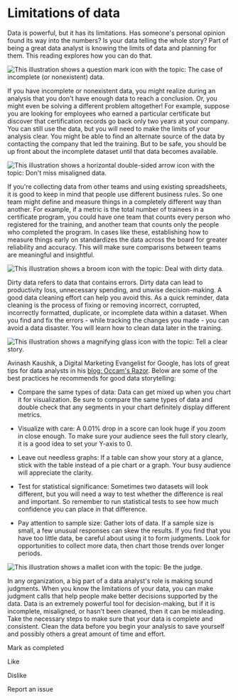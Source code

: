 Limitations of data
===================

Data is powerful, but it has its limitations. Has someone's personal opinion found its way into the numbers? Is your data telling the whole story? Part of being a great data analyst is knowing the limits of data and planning for them. This reading explores how you can do that.

![This illustration shows a question mark icon with the topic: The case of incomplete (or nonexistent) data.](https://d3c33hcgiwev3.cloudfront.net/imageAssetProxy.v1/ohFIriarTOeRSK4mq2znSw_6de4842ad15d44d29a5ab26b4fcb8575_Screen-Shot-2020-12-10-at-9.56.57-AM.png?expiry=1641859200000&hmac=1h5WqFyn9i-Hv0FDmr_UDjxB1gFUdWFGj-zrm-N13vA)

If you have incomplete or nonexistent data, you might realize during an analysis that you don't have enough data to reach a conclusion. Or, you might even be solving a different problem altogether! For example, suppose you are looking for employees who earned a particular certificate but discover that certification records go back only two years at your company. You can still use the data, but you will need to make the limits of your analysis clear. You might be able to find an alternate source of the data by contacting the company that led the training. But to be safe, you should be up front about the incomplete dataset until that data becomes available.

![This illustration shows a horizontal double-sided arrow icon with the topic: Don't miss misaligned data.](https://d3c33hcgiwev3.cloudfront.net/imageAssetProxy.v1/cCe9fD09SsGnvXw9PQrBhw_a5c8ac8d835f46ee895656bb358e40eb_Screen-Shot-2020-12-10-at-10.04.48-AM.png?expiry=1641859200000&hmac=_qf_7BHtDD2-d9PKGq92O5iswR1PqeE7TvJhQbnoI6A)

If you're collecting data from other teams and using existing spreadsheets, it is good to keep in mind that people use different business rules. So one team might define and measure things in a completely different way than another. For example, if a metric is the total number of trainees in a certificate program, you could have one team that counts every person who registered for the training, and another team that counts only the people who completed the program. In cases like these, establishing how to measure things early on standardizes the data across the board for greater reliability and accuracy. This will make sure comparisons between teams are meaningful and insightful.

![This illustration shows a broom icon with the topic: Deal with dirty data.](https://d3c33hcgiwev3.cloudfront.net/imageAssetProxy.v1/AMJJ0eJzRIOCSdHic9SDUw_5de6d3376ccb4a5fb236ee3986b1626a_Screen-Shot-2020-12-10-at-10.05.04-AM.png?expiry=1641859200000&hmac=Sx7CdIJmQP2XgESnbkeocSuKjLu72uN6M-lq2wT8UT8)

Dirty data refers to data that contains errors. Dirty data can lead to productivity loss, unnecessary spending, and unwise decision-making. A good data cleaning effort can help you avoid this. As a quick reminder, data cleaning is the process of fixing or removing incorrect, corrupted, incorrectly formatted, duplicate, or incomplete data within a dataset. When you find and fix the errors - while tracking the changes you made - you can avoid a data disaster. You will learn how to clean data later in the training.

![This illustration shows a magnifying glass icon with the topic: Tell a clear story.](https://d3c33hcgiwev3.cloudfront.net/imageAssetProxy.v1/H8EE2XrRQ4WBBNl60bOFAw_1ad768a1c3b6454ab73a5b4f4eb0e315_Screen-Shot-2020-12-10-at-10.05.19-AM.png?expiry=1641859200000&hmac=IrGk-SnuI_NzE5rc_a-ji7cDHg9CLWSlvZHbCipomrU)

Avinash Kaushik, a Digital Marketing Evangelist for Google, has lots of great tips for data analysts in his [blog: Occam's Razor](http://www.kaushik.net/). Below are some of the best practices he recommends for good data storytelling: 

-   Compare the same types of data: Data can get mixed up when you chart it for visualization. Be sure to compare the same types of data and double check that any segments in your chart definitely display different metrics. 

-   Visualize with care: A 0.01% drop in a score can look huge if you zoom in close enough. To make sure your audience sees the full story clearly, it is a good idea to set your Y-axis to 0.

-   Leave out needless graphs: If a table can show your story at a glance, stick with the table instead of a pie chart or a graph. Your busy audience will appreciate the clarity.

-   Test for statistical significance: Sometimes two datasets will look different, but you will need a way to test whether the difference is real and important. So remember to run statistical tests to see how much confidence you can place in that difference.

-   Pay attention to sample size: Gather lots of data. If a sample size is small, a few unusual responses can skew the results. If you find that you have too little data, be careful about using it to form judgments. Look for opportunities to collect more data, then chart those trends over longer periods.

![This illustration shows a mallet icon with the topic: Be the judge.](https://d3c33hcgiwev3.cloudfront.net/imageAssetProxy.v1/_695L7lPStSveS-5T7rUvQ_18d6d31218be4223a666fe2b1e5dea35_Screen-Shot-2020-12-10-at-10.05.29-AM.png?expiry=1641859200000&hmac=JudDUIXRgxxQhDIQLTmO9BilxCgSbtdbONyi4wqeVz0)

In any organization, a big part of a data analyst's role is making sound judgments. When you know the limitations of your data, you can make judgment calls that help people make better decisions supported by the data. Data is an extremely powerful tool for decision-making, but if it is incomplete, misaligned, or hasn't been cleaned, then it can be misleading. Take the necessary steps to make sure that your data is complete and consistent. Clean the data before you begin your analysis to save yourself and possibly others a great amount of time and effort.

Mark as completed

Like

Dislike

Report an issue